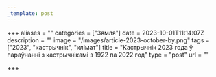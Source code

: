 ```yaml
---
_template: post
---
```


+++
aliases = ""
categories = ["Зямля"]
date = 2023-10-01T11:14:07Z
description = ""
image = "/images/article-2023-october-by.png"
tags = ["2023", "кастрычнік", "клiмат"]
title = "Кастрычнік 2023 года ў параўнанні з кастрычнікамi з 1922 па 2022 год"
type = "post"
url = ""

+++
